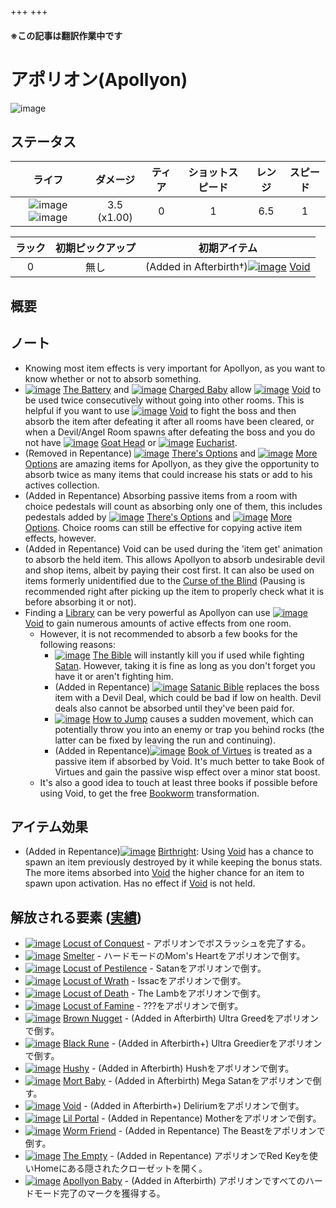+++
+++

#### ※この記事は翻訳作業中です

 # アポリオン(Apollyon)
 ![image](/image/characters/Apollyon.png) 

ステータス
-------


|ライフ|ダメージ|ティア|ショットスピード|レンジ|スピード|
|:----:|:--:|:--:|:--:|:--:|:--:|
|![image](/image/characters/r-heart.png) ![image](/image/characters/r-heart.png)|3.5 (x1.00)|0|1|6.5|1|

|ラック|初期ピックアップ|初期アイテム|
|:--:|:--:|:--:|
|0|無し|(Added in Afterbirth†)[![image](/image/Void.png)](/wiki/Void "Void") [Void](/wiki/Void "Void")|


概要
-------


ノート
-------

* Knowing most item effects is very important for Apollyon, as you want to know whether or not to absorb something.
* [![image](/image/The_Battery.png)](/wiki/The_Battery "The Battery") [The Battery](/wiki/The_Battery "The Battery") and [![image](/image/Charged_Baby.png)](/wiki/Charged_Baby "Charged Baby") [Charged Baby](/wiki/Charged_Baby "Charged Baby") allow [![image](/image/Void.png)](/wiki/Void "Void") [Void](/wiki/Void "Void") to be used twice consecutively without going into other rooms. This is helpful if you want to use [![image](/image/Void.png)](/wiki/Void "Void") [Void](/wiki/Void "Void") to fight the boss and then absorb the item after defeating it after all rooms have been cleared, or when a Devil/Angel Room spawns after defeating the boss and you do not have [![image](/image/Goat_Head.png)](/wiki/Goat_Head "Goat Head") [Goat Head](/wiki/Goat_Head "Goat Head") or [![image](/image/Eucharist.png)](/wiki/Eucharist "Eucharist") [Eucharist](/wiki/Eucharist "Eucharist").
* (Removed in Repentance) [![image](/image/There%27s_Options.png)](/wiki/There%27s_Options "There's Options") [There's Options](/wiki/There%27s_Options "There's Options") and [![image](/image/More_Options.png)](/wiki/More_Options "More Options") [More Options](/wiki/More_Options "More Options") are amazing items for Apollyon, as they give the opportunity to absorb twice as many items that could increase his stats or add to his actives collection.
* (Added in Repentance) Absorbing passive items from a room with choice pedestals will count as absorbing only one of them, this includes pedestals added by [![image](/image/There%27s_Options.png)](/wiki/There%27s_Options "There's Options") [There's Options](/wiki/There%27s_Options "There's Options") and [![image](/image/More_Options.png)](/wiki/More_Options "More Options") [More Options](/wiki/More_Options "More Options"). Choice rooms can still be effective for copying active item effects, however.
* (Added in Repentance) Void can be used during the 'item get' animation to absorb the held item. This allows Apollyon to absorb undesirable devil and shop items, albeit by paying their cost first. It can also be used on items formerly unidentified due to the [Curse of the Blind](/wiki/Curses "Curses") (Pausing is recommended right after picking up the item to properly check what it is before absorbing it or not).
* Finding a [Library](/wiki/Library "Library") can be very powerful as Apollyon can use [![image](/image/Void.png)](/wiki/Void "Void") [Void](/wiki/Void "Void") to gain numerous amounts of active effects from one room.
	+ However, it is not recommended to absorb a few books for the following reasons:
		- [![image](/image/The_Bible.png)](/wiki/The_Bible "The Bible") [The Bible](/wiki/The_Bible "The Bible") will instantly kill you if used while fighting [Satan](/wiki/Satan "Satan"). However, taking it is fine as long as you don't forget you have it or aren't fighting him.
		- (Added in Repentance) [![image](/image/Satanic_Bible.png)](/wiki/Satanic_Bible "Satanic Bible") [Satanic Bible](/wiki/Satanic_Bible "Satanic Bible") replaces the boss item with a Devil Deal, which could be bad if low on health. Devil deals also cannot be absorbed until they've been paid for.
		- [![image](/image/How_to_Jump.png)](/wiki/How_to_Jump "How to Jump") [How to Jump](/wiki/How_to_Jump "How to Jump") causes a sudden movement, which can potentially throw you into an enemy or trap you behind rocks (the latter can be fixed by leaving the run and continuing).
		- (Added in Repentance)[![image](/image/Book_of_Virtues.png)](/wiki/Book_of_Virtues "Book of Virtues") [Book of Virtues](/wiki/Book_of_Virtues "Book of Virtues") is treated as a passive item if absorbed by Void. It's much better to take Book of Virtues and gain the passive wisp effect over a minor stat boost.
	+ It's also a good idea to touch at least three books if possible before using Void, to get the free [Bookworm](/wiki/Bookworm "Bookworm") transformation.



アイテム効果
-------------------

* (Added in Repentance)[![image](/image/Birthright.png)](/wiki/Birthright "Birthright") [Birthright](/wiki/Birthright "Birthright"): Using [Void](/wiki/Void "Void") has a chance to spawn an item previously destroyed by it while keeping the bonus stats. The more items absorbed into [Void](/wiki/Void "Void") the higher chance for an item to spawn upon activation. Has no effect if [Void](/wiki/Void "Void") is not held.


解放される要素 ([実績](/wiki/Achievements "Achievements"))
--------------------------------------------------------------


* [![image](/image/achievements/Locust_of_Conquest.png)](/wiki/Locust_of_Conquest "Locust of Conquest") [Locust of Conquest](/wiki/Locust_of_Conquest "Locust of Conquest") - アポリオンでボスラッシュを完了する。
* [![image](/image/achievements/Smelter.png)](/wiki/Smelter "Smelter") [Smelter](/wiki/Smelter "Smelter") - ハードモードのMom's Heartをアポリオンで倒す。
* [![image](/image/achievements/Locust_of_Pestilence.png)](/wiki/Locust_of_Pestilence "Locust of Pestilence") [Locust of Pestilence](/wiki/Locust_of_Pestilence "Locust of Pestilence") - Satanをアポリオンで倒す。
* [![image](/image/achievements/Locust_of_Wrath.png)](/wiki/Locust_of_Wrath "Locust of Wrath") [Locust of Wrath](/wiki/Locust_of_Wrath "Locust of Wrath") - Issacをアポリオンで倒す。
* [![image](/image/achievements/Locust_of_Death.png)](/wiki/Locust_of_Death "Locust of Death") [Locust of Death](/wiki/Locust_of_Death "Locust of Death") - The Lambをアポリオンで倒す。
* [![image](/image/achievements/Locust_of_Famine.png)](/wiki/Locust_of_Famine "Locust of Famine") [Locust of Famine](/wiki/Locust_of_Famine "Locust of Famine") - ???をアポリオンで倒す。
* [![image](/image/achievements/Brown_Nugget.png)](/wiki/Brown_Nugget "Brown Nugget") [Brown Nugget](/wiki/Brown_Nugget "Brown Nugget") - (Added in Afterbirth) Ultra Greedをアポリオンで倒す。
* [![image](/image/achievements/Black_Rune.png)](/wiki/Black_Rune "Black Rune") [Black Rune](/wiki/Black_Rune "Black Rune") - (Added in Afterbirth+) Ultra Greedierをアポリオンで倒す。
* [![image](/image/achievements/Hushy.png)](/wiki/Hushy "Hushy") [Hushy](/wiki/Hushy "Hushy") - (Added in Afterbirth) Hushをアポリオンで倒す。
* [![image](/image/achievements/Mort_Baby.png)](/wiki/Mort_Baby "Mort Baby") [Mort Baby](/wiki/Mort_Baby "Mort Baby") - (Added in Afterbirth) Mega Satanをアポリオンで倒す。
* [![image](/image/achievements/Void.png)](/wiki/Void "Void") [Void](/wiki/Void "Void") - (Added in Afterbirth+) Deliriumをアポリオンで倒す。
* [![image](/image/achievements/Lil_Portal.png)](/wiki/Lil_Portal "Lil Portal") [Lil Portal](/wiki/Lil_Portal "Lil Portal") - (Added in Repentance) Motherをアポリオンで倒す。
* [![image](/image/achievements/Worm_Friend.png)](/wiki/Worm_Friend "Worm Friend") [Worm Friend](/wiki/Worm_Friend "Worm Friend") - (Added in Repentance) The Beastをアポリオンで倒す。
* [![image](/image/achievements/The_Empty.png)](/wiki/The_Empty "The Empty") [The Empty](/wiki/The_Empty "The Empty") - (Added in Repentance) アポリオンでRed Keyを使いHomeにある隠されたクローゼットを開く。
* [![image](/image/achievements/Apollyon_Baby.png)](/wiki/Apollyon_Baby "Apollyon Baby") [Apollyon Baby](/wiki/Apollyon_Baby "Apollyon Baby") - (Added in Afterbirth) アポリオンですべてのハードモード完了のマークを獲得する。